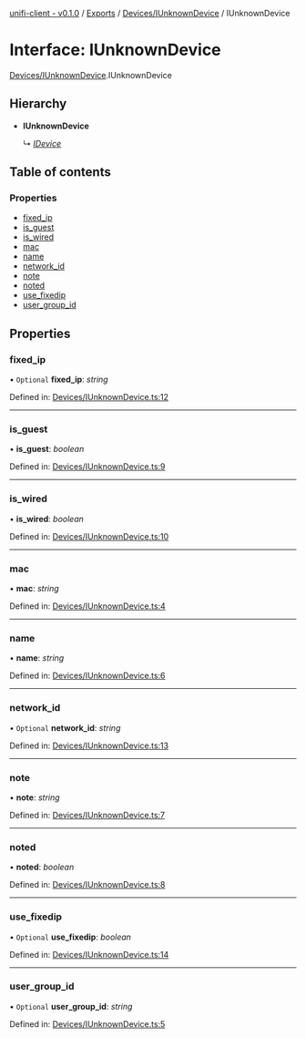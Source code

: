 [unifi-client - v0.1.0](../README.md) / [Exports](../modules.md) / [Devices/IUnknownDevice](../modules/devices_iunknowndevice.md) / IUnknownDevice

# Interface: IUnknownDevice

[Devices/IUnknownDevice](../modules/devices_iunknowndevice.md).IUnknownDevice

## Hierarchy

* **IUnknownDevice**

  ↳ [*IDevice*](devices_idevice.idevice.md)

## Table of contents

### Properties

- [fixed\_ip](devices_iunknowndevice.iunknowndevice.md#fixed_ip)
- [is\_guest](devices_iunknowndevice.iunknowndevice.md#is_guest)
- [is\_wired](devices_iunknowndevice.iunknowndevice.md#is_wired)
- [mac](devices_iunknowndevice.iunknowndevice.md#mac)
- [name](devices_iunknowndevice.iunknowndevice.md#name)
- [network\_id](devices_iunknowndevice.iunknowndevice.md#network_id)
- [note](devices_iunknowndevice.iunknowndevice.md#note)
- [noted](devices_iunknowndevice.iunknowndevice.md#noted)
- [use\_fixedip](devices_iunknowndevice.iunknowndevice.md#use_fixedip)
- [user\_group\_id](devices_iunknowndevice.iunknowndevice.md#user_group_id)

## Properties

### fixed\_ip

• `Optional` **fixed\_ip**: *string*

Defined in: [Devices/IUnknownDevice.ts:12](https://github.com/thib3113/unifi-client/blob/a5b15ed/src/Devices/IUnknownDevice.ts#L12)

___

### is\_guest

• **is\_guest**: *boolean*

Defined in: [Devices/IUnknownDevice.ts:9](https://github.com/thib3113/unifi-client/blob/a5b15ed/src/Devices/IUnknownDevice.ts#L9)

___

### is\_wired

• **is\_wired**: *boolean*

Defined in: [Devices/IUnknownDevice.ts:10](https://github.com/thib3113/unifi-client/blob/a5b15ed/src/Devices/IUnknownDevice.ts#L10)

___

### mac

• **mac**: *string*

Defined in: [Devices/IUnknownDevice.ts:4](https://github.com/thib3113/unifi-client/blob/a5b15ed/src/Devices/IUnknownDevice.ts#L4)

___

### name

• **name**: *string*

Defined in: [Devices/IUnknownDevice.ts:6](https://github.com/thib3113/unifi-client/blob/a5b15ed/src/Devices/IUnknownDevice.ts#L6)

___

### network\_id

• `Optional` **network\_id**: *string*

Defined in: [Devices/IUnknownDevice.ts:13](https://github.com/thib3113/unifi-client/blob/a5b15ed/src/Devices/IUnknownDevice.ts#L13)

___

### note

• **note**: *string*

Defined in: [Devices/IUnknownDevice.ts:7](https://github.com/thib3113/unifi-client/blob/a5b15ed/src/Devices/IUnknownDevice.ts#L7)

___

### noted

• **noted**: *boolean*

Defined in: [Devices/IUnknownDevice.ts:8](https://github.com/thib3113/unifi-client/blob/a5b15ed/src/Devices/IUnknownDevice.ts#L8)

___

### use\_fixedip

• `Optional` **use\_fixedip**: *boolean*

Defined in: [Devices/IUnknownDevice.ts:14](https://github.com/thib3113/unifi-client/blob/a5b15ed/src/Devices/IUnknownDevice.ts#L14)

___

### user\_group\_id

• `Optional` **user\_group\_id**: *string*

Defined in: [Devices/IUnknownDevice.ts:5](https://github.com/thib3113/unifi-client/blob/a5b15ed/src/Devices/IUnknownDevice.ts#L5)

